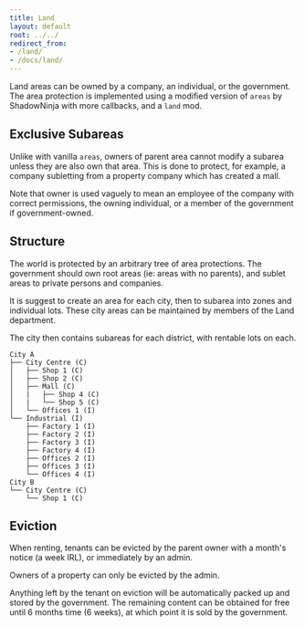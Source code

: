 ```yaml
---
title: Land
layout: default
root: ../../
redirect_from:
- /land/
- /docs/land/
---
```


Land areas can be owned by a company, an individual, or the government.
The area protection is implemented using a modified version of
`areas` by ShadowNinja with more callbacks, and a `land` mod.

<h2 class="mt-4">Exclusive Subareas</h2>

Unlike with vanilla `areas`, owners of parent area cannot modify a subarea unless
they are also own that area. This is done to protect, for example, a company
subletting from a property company which has created a mall.

Note that owner is used vaguely to mean an employee of
the company with correct permissions, the owning individual, or a member of the
government if government-owned.

<h2 class="mt-4">Structure</h2>

The world is protected by an arbitrary tree of area protections.
The government should own root areas (ie: areas with no parents),
and sublet areas to private persons and companies.

It is suggest to create an area for each city, then to subarea into zones
and individual lots.
These city areas can be maintained by members of the Land department.

The city then contains subareas for each district, with rentable lots on each.

    City A
    ├── City Centre (C)
    │   ├── Shop 1 (C)
    │   ├── Shop 2 (C)
    │   ├── Mall (C)
    │   |   ├── Shop 4 (C)
    │   |   └── Shop 5 (C)
    │   └── Offices 1 (I)
    └── Industrial (I)
        ├── Factory 1 (I)
        ├── Factory 2 (I)
        ├── Factory 3 (I)
        ├── Factory 4 (I)
        ├── Offices 2 (I)
        ├── Offices 3 (I)
        └── Offices 4 (I)
    City B
    └── City Centre (C)
        └── Shop 1 (C)

## Eviction

When renting, tenants can be evicted by the parent owner with a month's notice
(a week IRL), or immediately by an admin.

Owners of a property can only be evicted by the admin.

Anything left by the tenant on eviction will be automatically packed up and
stored by the government. The remaining content can be obtained for free until
6 months time (6 weeks), at which point it is sold by the government.
